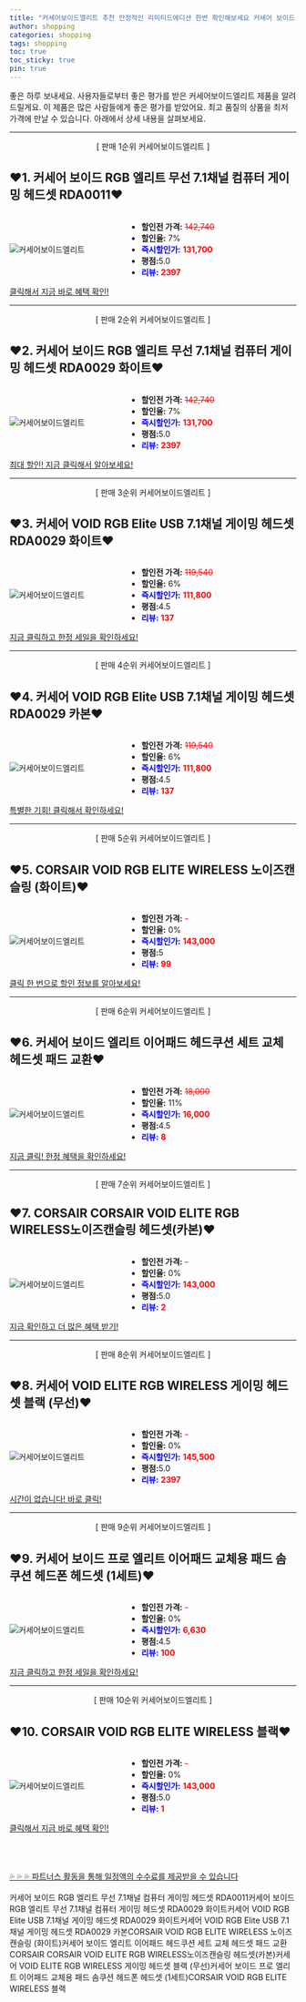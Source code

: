```yaml
---
title: "커세어보이드엘리트 추천 안정적인 리미티드에디션 한번 확인해보세요 커세어 보이드 RGB 엘리트 무선"
author: shopping
categories: shopping
tags: shopping
toc: true
toc_sticky: true
pin: true
---
```

좋은 하루 보내세요. 사용자들로부터 좋은 평가를 받은 커세어보이드엘리트 제품을 알려드릴게요. 이 제품은 많은 사람들에게 좋은 평가를 받았어요. 최고 품질의 상품을 최저 가격에 만날 수 있습니다. 아래에서 상세 내용을 살펴보세요.

---
<p class="toplist" style="margin: 0 auto; display: block; width: fit-content;">[ 판매 1순위 커세어보이드엘리트 ]</p>

<h2><strong>❤️1. 커세어 보이드 RGB 엘리트 무선 7.1채널 컴퓨터 게이밍 헤드셋 RDA0011❤️</strong></h2>

<div style="display: flex; align-items: center;">
    <div style="flex: 0.4;">
        <img src="https://thumbnail8.coupangcdn.com/thumbnails/remote/230x230ex/image/retail/images/2019/12/09/18/7/1ecfc04e-1dcd-4d7b-8dec-08f4b64b05e0.jpg" alt="커세어보이드엘리트" style="max-width: 100%;">
    </div>
    <div style="flex: 0.6; margin-left: 10px;">
        <ul>
            <li><strong>할인전 가격:</strong> <del style="color: red;">142,740</del></li>
            <li><strong>할인율:</strong> 7%</li>
            <li><span style='color:blue'><strong>즉시할인가:</strong></span> <span style='color:red'><strong>131,700</strong></span></li>
            <li><strong>평점:</strong>5.0</li>
            <li><span style='color:blue'><strong>리뷰:</strong></span> <span style='color:red'><strong>2397</strong></span></li>
        </ul>
    </div>
</div>
<div class="center">
    <a href="https://William4Davisa.github.io?lptag=AF9450613&subid=githubio&pageKey=1092318435&traceid=V0-153&itemId=2048639214&vendorItemId=70047986777" class="myButton">
        클릭해서 지금 바로 혜택 확인!
    </a>
</div>


---
<p class="toplist" style="margin: 0 auto; display: block; width: fit-content;">[ 판매 2순위 커세어보이드엘리트 ]</p>

<h2><strong>❤️2. 커세어 보이드 RGB 엘리트 무선 7.1채널 컴퓨터 게이밍 헤드셋 RDA0029 화이트❤️</strong></h2>

<div style="display: flex; align-items: center;">
    <div style="flex: 0.4;">
        <img src="https://thumbnail7.coupangcdn.com/thumbnails/remote/230x230ex/image/retail/images/2019/12/09/18/2/4828c171-e402-4cc7-826b-67baffc75a70.jpg" alt="커세어보이드엘리트" style="max-width: 100%;">
    </div>
    <div style="flex: 0.6; margin-left: 10px;">
        <ul>
            <li><strong>할인전 가격:</strong> <del style="color: red;">142,740</del></li>
            <li><strong>할인율:</strong> 7%</li>
            <li><span style='color:blue'><strong>즉시할인가:</strong></span> <span style='color:red'><strong>131,700</strong></span></li>
            <li><strong>평점:</strong>5.0</li>
            <li><span style='color:blue'><strong>리뷰:</strong></span> <span style='color:red'><strong>2397</strong></span></li>
        </ul>
    </div>
</div>
<div class="center">
    <a href="https://William4Davisa.github.io?lptag=AF9450613&subid=githubio&pageKey=1092318435&traceid=V0-153&itemId=2031650655&vendorItemId=70031114283" class="myButton">
        최대 할인! 지금 클릭해서 알아보세요!
    </a>
</div>


---
<p class="toplist" style="margin: 0 auto; display: block; width: fit-content;">[ 판매 3순위 커세어보이드엘리트 ]</p>

<h2><strong>❤️3. 커세어 VOID RGB Elite USB 7.1채널 게이밍 헤드셋 RDA0029 화이트❤️</strong></h2>

<div style="display: flex; align-items: center;">
    <div style="flex: 0.4;">
        <img src="https://thumbnail6.coupangcdn.com/thumbnails/remote/230x230ex/image/retail/images/2020/02/12/17/0/d4cf4bfc-bf2c-4846-9280-b3b79edaf497.jpg" alt="커세어보이드엘리트" style="max-width: 100%;">
    </div>
    <div style="flex: 0.6; margin-left: 10px;">
        <ul>
            <li><strong>할인전 가격:</strong> <del style="color: red;">119,540</del></li>
            <li><strong>할인율:</strong> 6%</li>
            <li><span style='color:blue'><strong>즉시할인가:</strong></span> <span style='color:red'><strong>111,800</strong></span></li>
            <li><strong>평점:</strong>4.5</li>
            <li><span style='color:blue'><strong>리뷰:</strong></span> <span style='color:red'><strong>137</strong></span></li>
        </ul>
    </div>
</div>
<div class="center">
    <a href="https://William4Davisa.github.io?lptag=AF9450613&subid=githubio&pageKey=1270480048&traceid=V0-153&itemId=2274987209&vendorItemId=70272168021" class="myButton">
        지금 클릭하고 한정 세일을 확인하세요!
    </a>
</div>


---
<p class="toplist" style="margin: 0 auto; display: block; width: fit-content;">[ 판매 4순위 커세어보이드엘리트 ]</p>

<h2><strong>❤️4. 커세어 VOID RGB Elite USB 7.1채널 게이밍 헤드셋 RDA0029 카본❤️</strong></h2>

<div style="display: flex; align-items: center;">
    <div style="flex: 0.4;">
        <img src="https://thumbnail10.coupangcdn.com/thumbnails/remote/230x230ex/image/retail/images/2020/02/12/17/1/1a289bef-c9fd-4061-92df-fba5f71c02e0.jpg" alt="커세어보이드엘리트" style="max-width: 100%;">
    </div>
    <div style="flex: 0.6; margin-left: 10px;">
        <ul>
            <li><strong>할인전 가격:</strong> <del style="color: red;">119,540</del></li>
            <li><strong>할인율:</strong> 6%</li>
            <li><span style='color:blue'><strong>즉시할인가:</strong></span> <span style='color:red'><strong>111,800</strong></span></li>
            <li><strong>평점:</strong>4.5</li>
            <li><span style='color:blue'><strong>리뷰:</strong></span> <span style='color:red'><strong>137</strong></span></li>
        </ul>
    </div>
</div>
<div class="center">
    <a href="https://William4Davisa.github.io?lptag=AF9450613&subid=githubio&pageKey=1270480048&traceid=V0-153&itemId=2274987210&vendorItemId=70272168040" class="myButton">
        특별한 기회! 클릭해서 확인하세요!
    </a>
</div>


---
<p class="toplist" style="margin: 0 auto; display: block; width: fit-content;">[ 판매 5순위 커세어보이드엘리트 ]</p>

<h2><strong>❤️5. CORSAIR VOID RGB ELITE WIRELESS 노이즈캔슬링 (화이트)❤️</strong></h2>

<div style="display: flex; align-items: center;">
    <div style="flex: 0.4;">
        <img src="https://thumbnail9.coupangcdn.com/thumbnails/remote/230x230ex/image/vendor_inventory/02c3/261eb1c284bbcedd9040f57016cb5bb42f26f8f769253963c831892912f4.jpg" alt="커세어보이드엘리트" style="max-width: 100%;">
    </div>
    <div style="flex: 0.6; margin-left: 10px;">
        <ul>
            <li><strong>할인전 가격:</strong> <del style="color: red;">-</del></li>
            <li><strong>할인율:</strong> 0%</li>
            <li><span style='color:blue'><strong>즉시할인가:</strong></span> <span style='color:red'><strong>143,000</strong></span></li>
            <li><strong>평점:</strong>5</li>
            <li><span style='color:blue'><strong>리뷰:</strong></span> <span style='color:red'><strong>99</strong></span></li>
        </ul>
    </div>
</div>
<div class="center">
    <a href="https://William4Davisa.github.io?lptag=AF9450613&subid=githubio&pageKey=6589710780&traceid=V0-153&itemId=14864525129&vendorItemId=90474244131" class="myButton">
        클릭 한 번으로 할인 정보를 알아보세요!
    </a>
</div>


---
<p class="toplist" style="margin: 0 auto; display: block; width: fit-content;">[ 판매 6순위 커세어보이드엘리트 ]</p>

<h2><strong>❤️6. 커세어 보이드 엘리트 이어패드 헤드쿠션 세트 교체 헤드셋 패드 교환❤️</strong></h2>

<div style="display: flex; align-items: center;">
    <div style="flex: 0.4;">
        <img src="https://thumbnail10.coupangcdn.com/thumbnails/remote/230x230ex/image/vendor_inventory/21cc/6fa59e0cb87b52653cd1d44a4b23571a69bd88f7094ee3bd9d603541d2b1.png" alt="커세어보이드엘리트" style="max-width: 100%;">
    </div>
    <div style="flex: 0.6; margin-left: 10px;">
        <ul>
            <li><strong>할인전 가격:</strong> <del style="color: red;">18,000</del></li>
            <li><strong>할인율:</strong> 11%</li>
            <li><span style='color:blue'><strong>즉시할인가:</strong></span> <span style='color:red'><strong>16,000</strong></span></li>
            <li><strong>평점:</strong>4.5</li>
            <li><span style='color:blue'><strong>리뷰:</strong></span> <span style='color:red'><strong>8</strong></span></li>
        </ul>
    </div>
</div>
<div class="center">
    <a href="https://William4Davisa.github.io?lptag=AF9450613&subid=githubio&pageKey=7881053235&traceid=V0-153&itemId=21553367699&vendorItemId=88605989733" class="myButton">
        지금 클릭! 한정 혜택을 확인하세요!
    </a>
</div>


---
<p class="toplist" style="margin: 0 auto; display: block; width: fit-content;">[ 판매 7순위 커세어보이드엘리트 ]</p>

<h2><strong>❤️7. CORSAIR CORSAIR VOID ELITE RGB WIRELESS노이즈캔슬링 헤드셋(카본)❤️</strong></h2>

<div style="display: flex; align-items: center;">
    <div style="flex: 0.4;">
        <img src="https://thumbnail9.coupangcdn.com/thumbnails/remote/230x230ex/image/vendor_inventory/f641/8654535f0987aed0a0b3ebd316cd08f60a8e313899236a9890f6ceb45119.jpg" alt="커세어보이드엘리트" style="max-width: 100%;">
    </div>
    <div style="flex: 0.6; margin-left: 10px;">
        <ul>
            <li><strong>할인전 가격:</strong> <del style="color: red;">-</del></li>
            <li><strong>할인율:</strong> 0%</li>
            <li><span style='color:blue'><strong>즉시할인가:</strong></span> <span style='color:red'><strong>143,000</strong></span></li>
            <li><strong>평점:</strong>5.0</li>
            <li><span style='color:blue'><strong>리뷰:</strong></span> <span style='color:red'><strong>2</strong></span></li>
        </ul>
    </div>
</div>
<div class="center">
    <a href="https://William4Davisa.github.io?lptag=AF9450613&subid=githubio&pageKey=6454040893&traceid=V0-153&itemId=14021625709&vendorItemId=90474242892" class="myButton">
        지금 확인하고 더 많은 혜택 받기!
    </a>
</div>


---
<p class="toplist" style="margin: 0 auto; display: block; width: fit-content;">[ 판매 8순위 커세어보이드엘리트 ]</p>

<h2><strong>❤️8. 커세어 VOID ELITE RGB WIRELESS 게이밍 헤드셋 블랙 (무선)❤️</strong></h2>

<div style="display: flex; align-items: center;">
    <div style="flex: 0.4;">
        <img src="https://thumbnail9.coupangcdn.com/thumbnails/remote/230x230ex/image/vendor_inventory/8429/de000528f4451902c7ac369444a5c1c038e7d563740cc3fbe033fafb733c.jpg" alt="커세어보이드엘리트" style="max-width: 100%;">
    </div>
    <div style="flex: 0.6; margin-left: 10px;">
        <ul>
            <li><strong>할인전 가격:</strong> <del style="color: red;">-</del></li>
            <li><strong>할인율:</strong> 0%</li>
            <li><span style='color:blue'><strong>즉시할인가:</strong></span> <span style='color:red'><strong>145,500</strong></span></li>
            <li><strong>평점:</strong>5.0</li>
            <li><span style='color:blue'><strong>리뷰:</strong></span> <span style='color:red'><strong>2397</strong></span></li>
        </ul>
    </div>
</div>
<div class="center">
    <a href="https://William4Davisa.github.io?lptag=AF9450613&subid=githubio&pageKey=1092318435&traceid=V0-153&itemId=15597574136&vendorItemId=80019957710" class="myButton">
        시간이 없습니다! 바로 클릭!
    </a>
</div>


---
<p class="toplist" style="margin: 0 auto; display: block; width: fit-content;">[ 판매 9순위 커세어보이드엘리트 ]</p>

<h2><strong>❤️9. 커세어 보이드 프로 엘리트 이어패드 교체용 패드 솜쿠션 헤드폰 헤드셋 (1세트)❤️</strong></h2>

<div style="display: flex; align-items: center;">
    <div style="flex: 0.4;">
        <img src="https://thumbnail9.coupangcdn.com/thumbnails/remote/230x230ex/image/vendor_inventory/2218/3d63e4abe3e422db9be7869a83666e7f1a957c6a68c0eb895409d519dc89.jpg" alt="커세어보이드엘리트" style="max-width: 100%;">
    </div>
    <div style="flex: 0.6; margin-left: 10px;">
        <ul>
            <li><strong>할인전 가격:</strong> <del style="color: red;">-</del></li>
            <li><strong>할인율:</strong> 0%</li>
            <li><span style='color:blue'><strong>즉시할인가:</strong></span> <span style='color:red'><strong>6,630</strong></span></li>
            <li><strong>평점:</strong>4.5</li>
            <li><span style='color:blue'><strong>리뷰:</strong></span> <span style='color:red'><strong>100</strong></span></li>
        </ul>
    </div>
</div>
<div class="center">
    <a href="https://William4Davisa.github.io?lptag=AF9450613&subid=githubio&pageKey=5946372040&traceid=V0-153&itemId=10616160998&vendorItemId=77897322258" class="myButton">
        지금 클릭하고 한정 세일을 확인하세요!
    </a>
</div>


---
<p class="toplist" style="margin: 0 auto; display: block; width: fit-content;">[ 판매 10순위 커세어보이드엘리트 ]</p>

<h2><strong>❤️10. CORSAIR VOID RGB ELITE WIRELESS 블랙❤️</strong></h2>

<div style="display: flex; align-items: center;">
    <div style="flex: 0.4;">
        <img src="https://thumbnail10.coupangcdn.com/thumbnails/remote/230x230ex/image/vendor_inventory/6eee/ba12ea5a0950b5e0c778eb33e9654aa25663bdbc860ceee6fc94472c8b64.jpg" alt="커세어보이드엘리트" style="max-width: 100%;">
    </div>
    <div style="flex: 0.6; margin-left: 10px;">
        <ul>
            <li><strong>할인전 가격:</strong> <del style="color: red;">-</del></li>
            <li><strong>할인율:</strong> 0%</li>
            <li><span style='color:blue'><strong>즉시할인가:</strong></span> <span style='color:red'><strong>143,000</strong></span></li>
            <li><strong>평점:</strong>5.0</li>
            <li><span style='color:blue'><strong>리뷰:</strong></span> <span style='color:red'><strong>1</strong></span></li>
        </ul>
    </div>
</div>
<div class="center">
    <a href="https://William4Davisa.github.io?lptag=AF9450613&subid=githubio&pageKey=6086075458&traceid=V0-153&itemId=11311025176&vendorItemId=78587621379" class="myButton">
        클릭해서 지금 바로 혜택 확인!
    </a>
</div>

<br><br><br>[💦 💦 💦 파트너스 활동을 통해 일정액의 수수료를 제공받을 수 있습니다](https://link.coupang.com/a/bcpT2c)<br><br>커세어 보이드 RGB 엘리트 무선 7.1채널 컴퓨터 게이밍 헤드셋 RDA0011커세어 보이드 RGB 엘리트 무선 7.1채널 컴퓨터 게이밍 헤드셋 RDA0029 화이트커세어 VOID RGB Elite USB 7.1채널 게이밍 헤드셋 RDA0029 화이트커세어 VOID RGB Elite USB 7.1채널 게이밍 헤드셋 RDA0029 카본CORSAIR VOID RGB ELITE WIRELESS 노이즈캔슬링 (화이트)커세어 보이드 엘리트 이어패드 헤드쿠션 세트 교체 헤드셋 패드 교환CORSAIR CORSAIR VOID ELITE RGB WIRELESS노이즈캔슬링 헤드셋(카본)커세어 VOID ELITE RGB WIRELESS 게이밍 헤드셋 블랙 (무선)커세어 보이드 프로 엘리트 이어패드 교체용 패드 솜쿠션 헤드폰 헤드셋 (1세트)CORSAIR VOID RGB ELITE WIRELESS 블랙